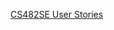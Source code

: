 [CS482SE User Stories](https://studentsloyola-my.sharepoint.com/:x:/r/personal/jmdargakis_loyola_edu/Documents/CS482SE%20User%20Stories.xlsx?d=w2b868646c76d49139c01c96d0b908936&csf=1&web=1&e=TEP3JV)

